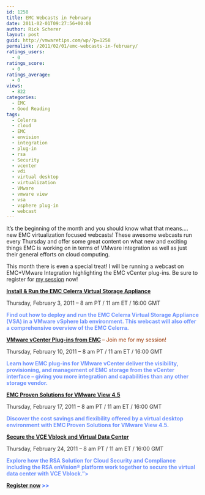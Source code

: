```yaml
---
id: 1258
title: EMC Webcasts in February
date: 2011-02-01T09:27:56+00:00
author: Rick Scherer
layout: post
guid: http://vmwaretips.com/wp/?p=1258
permalink: /2011/02/01/emc-webcasts-in-february/
ratings_users:
  - 0
ratings_score:
  - 0
ratings_average:
  - 0
views:
  - 822
categories:
  - EMC
  - Good Reading
tags:
  - Celerra
  - cloud
  - EMC
  - envision
  - integration
  - plug-in
  - rsa
  - Security
  - vcenter
  - vdi
  - virtual desktop
  - virtualization
  - VMware
  - vmware view
  - vsa
  - vsphere plug-in
  - webcast
---
```

It&#8217;s the beginning of the month and you should know what that means&#8230;. new EMC virtualization focused webcasts! These awesome webcasts run every Thursday and offer some great content on what new and exciting things EMC is working on in terms of VMware integration as well as just their general efforts on cloud computing.

This month there is even a special treat! I will be running a webcast on EMC+VMware Integration highlighting the EMC vCenter plug-ins. Be sure to register for <a href="http://info.emc.com/mk/get/DBM10170-16345_raf_lp?reg_src=WEB_Blog_VMwareTips" target="_blank">my session</a> now!

<span style="color: #3366ff;"><strong><a href="http://info.emc.com/mk/get/DBM10170-16343_raf_lp?reg_src=WEB_Blog_VMwareTips" target="_blank">Install & Run the EMC Celerra Virtual Storage Appliance</a></strong></span>
  
 <span style="color: #333333;">Thursday, February 3, 2011 &#8211; 8 am PT / 11 am ET / 16:00 GMT</span>
  
<span style="color: #6c90ff;"><strong> Find out how to deploy and run the EMC Celerra Virtual Storage Appliance (VSA) in a VMware vSphere lab environment. This webcast will also offer a comprehensive overview of the EMC Celerra.</strong></span>

<span style="color: #3366ff;"><strong><a href="http://info.emc.com/mk/get/DBM10170-16345_raf_lp?reg_src=WEB_Blog_VMwareTips" target="_blank">VMware vCenter Plug-ins from EMC</a> </strong><span style="color: #993300;">&#8211; Join me for my session!</span></span>
  
 <span style="color: #333333;">Thursday, February 10, 2011 &#8211; 8 am PT / 11 am ET / 16:00 GMT</span>
  
<span style="color: #6c90ff;"><strong> Learn how EMC plug-ins for VMware vCenter deliver the visibility, provisioning, and management of EMC storage from the vCenter interface &#8211; giving you more integration and capabilities than any other storage vendor.</strong></span>

<span style="color: #3366ff;"><strong><a href="http://info.emc.com/mk/get/DBM10170-16343_raf_lp?reg_src=WEB_Blog_VMwareTips" target="_blank">EMC Proven Solutions for VMware View 4.5</a></strong></span>
  
 <span style="color: #333333;">Thursday, February 17, 2011 &#8211; 8 am PT / 11 am ET / 16:00 GMT</span>
  
<span style="color: #6c90ff;"><strong> Discover the cost savings and flexibility offered by a virtual desktop environment with EMC Proven Solutions for VMware View 4.5.</strong></span>

<span style="color: #3366ff;"><strong><a href="http://info.emc.com/mk/get/DBM10170-16343_raf_lp?reg_src=WEB_Blog_VMwareTips" target="_blank">Secure the VCE Vblock and Virtual Data Center</a></strong></span>
  
 <span style="color: #333333;">Thursday, February 24, 2011 &#8211; 8 am PT / 11 am ET / 16:00 GMT</span>
  
<span style="color: #6c90ff;"><strong> Explore how the RSA Solution for Cloud Security and Compliance including the RSA enVision® platform work together to secure the virtual data center with VCE Vblock.&#8221;></strong></span>

<span style="color: #3366ff;"><strong><a href="http://info.emc.com/mk/get/DBM10170-16343_raf_lp?reg_src=WEB_Blog_VMwareTips" target="_blank">Register now</a> >></strong></span>